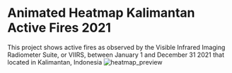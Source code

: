 # Animated Heatmap Kalimantan Active Fires 2021

This project shows active fires as observed by the Visible Infrared Imaging Radiometer Suite, or VIIRS, between January 1 and December 31 2021 that located in Kalimantan, Indonesia
![heatmap_preview](images/newplot (4))
